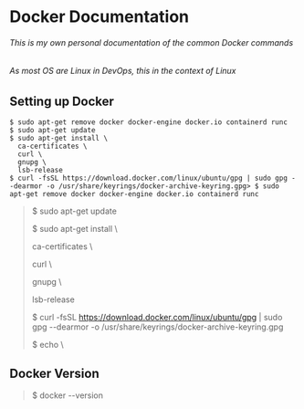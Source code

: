 # Docker Documentation
###### This is my own personal documentation of the common Docker commands
###### As most OS are Linux in DevOps, this in the context of Linux


## Setting up Docker
    $ sudo apt-get remove docker docker-engine docker.io containerd runc
    $ sudo apt-get update
    $ sudo apt-get install \
      ca-certificates \
      curl \
      gnupg \
      lsb-release 
    $ curl -fsSL https://download.docker.com/linux/ubuntu/gpg | sudo gpg --dearmor -o /usr/share/keyrings/docker-archive-keyring.gpg> $ sudo apt-get remove docker docker-engine docker.io containerd runc
>
> $ sudo apt-get update
> 
> $ sudo apt-get install \\
>   
>   ca-certificates \\
>   
>   curl \\
>   
>   gnupg \\
>   
>   lsb-release
>   
> $ curl -fsSL https://download.docker.com/linux/ubuntu/gpg | sudo gpg --dearmor -o /usr/share/keyrings/docker-archive-keyring.gpg
> 
> $ echo \\
>   

## Docker Version
> $ docker --version
